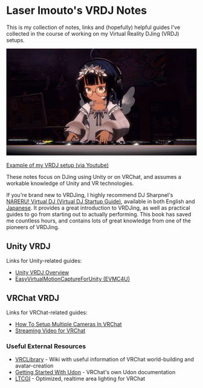 # Laser Imouto's VRDJ Notes
This is my collection of notes, links and (hopefully) helpful guides I've collected in the course of working on my Virtual Reality DJing (VRDJ) setups.

![Example of DJ setup](screenshots/mixingclip.gif)

[Example of my VRDJ setup (via Youtube)](https://www.youtube.com/watch?v=3dWBrlHmowc)

These notes focus on DJing using Unity or on VRChat, and assumes a workable knowledge of Unity and VR technologies.

If you're brand new to VRDJing, I highly recommend DJ Sharpnel's [NARERU! Virtual DJ (Virtual DJ Startup Guide)](https://booth.pm/ja/items/2766074), available in both English and [Japanese](https://booth.pm/ja/items/1574890). It provides a great introduction to VRDJing, as well as practical guides to go from starting out to actually performing. This book has saved me countless hours, and contains lots of great knowledge from one of the pioneers of VRDJing.


## Unity VRDJ
Links for Unity-related guides:
* [Unity VRDJ Overview](UnityVRDJOverview.md)
* [EasyVirtualMotionCaptureForUnity (EVMC4U)](EVMC4U.md)


## VRChat VRDJ
Links for VRChat-related guides:
* [How To Setup Multiple Cameras In VRChat](HowToSetUpMultipleVRChatCameras.md)
* [Streaming Video for VRChat](StreamingVideoForVRChat.md)

### Useful External Resources
* [VRCLibrary](https://vrclibrary.com/wiki/) - Wiki with useful information of VRChat world-building and avatar-creation
* [Getting Started With Udon](https://docs.vrchat.com/docs/getting-started-with-udon) - VRChat's own Udon documentation
* [LTCGI](https://github.com/PiMaker/ltcgi) - Optimized, realtime area lighting for VRChat

